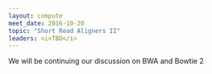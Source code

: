 ```yaml
---
layout: compute
meet_date: 2016-10-20
topic: "Short Read Aligners II"
leaders: <i>TBD</i>
---
```


We will be continuing our discussion on BWA and Bowtie 2
